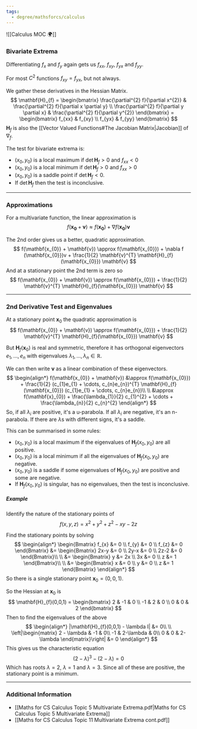 ```yaml
---
tags:
  - degree/mathsforcs/calculus
---
```

![[Calculus MOC 🌍]]

### Bivariate Extrema 

Differentiating $f_{x}$ and $f_{y}$ again gets us $f_{xx}$, $f_{xy}$, $f_{yx}$ and $f_{yy}$.

For most $C^{2}$ functions $f_{xy} = f_{yx}$, but not always.

We gather these derivatives in the Hessian Matrix.
$$
\mathbf{H}_{f} = \begin{bmatrix}
\frac{\partial^{2} f}{\partial x^{2}} & \frac{\partial^{2} f}{\partial x \partial y} \\ 
\frac{\partial^{2} f}{\partial y \partial x} & \frac{\partial^{2} f}{\partial y^{2}}
\end{bmatrix} = 
\begin{bmatrix}
f_{xx} & f_{xy} \\ 
f_{yx} & f_{yy}
\end{bmatrix}
$$
$\mathbf{H}_{f}$ is also the [[Vector Valued Functions#The Jacobian Matrix|Jacobian]] of $\nabla_{f}$.

The test for bivariate extrema is:
- $(x_{0},y_{0})$ is a local maximum if $\det \mathbf{H}_{f} > 0$ and $f_{xx} < 0$
- $(x_{0},y_{0})$ is a local minimum if $\det \mathbf{H}_{f} > 0$ and $f_{xx} > 0$
- $(x_{0},y_{0})$ is a saddle point if $\det \mathbf{H}_{f} < 0$.
- If $\det \mathbf{H}_{f}$ then the test is inconclusive.

---
### Approximations 

For a multivariate function, the linear approximation is
$$
f(\mathbf{x_{0}} + \mathbf{v}) \approx f(\mathbf{x_{0}}) + \nabla f (\mathbf{x_{0}}) \mathbf{v}
$$

The 2nd order gives us a better, quadratic approximation.
$$
f(\mathbf{x_{0}} + \mathbf{v}) \approx f(\mathbf{x_{0}}) + \nabla f (\mathbf{x_{0}})v + \frac{1}{2} \mathbf{v}^{T} \mathbf{H}_{f}(\mathbf{x_{0}}) \mathbf{v}
$$
And at a stationary point the 2nd term is zero so
$$
f(\mathbf{x_{0}} + \mathbf{v}) \approx f(\mathbf{x_{0}}) + \frac{1}{2} \mathbf{v}^{T} \mathbf{H}_{f}(\mathbf{x_{0}}) \mathbf{v}
$$

---
### 2nd Derivative Test and Eigenvalues 

At a stationary point $\mathbf{x}_{0}$ the quadratic approximation is
$$
f(\mathbf{x_{0}} + \mathbf{v}) \approx f(\mathbf{x_{0}}) + \frac{1}{2} \mathbf{v}^{T} \mathbf{H}_{f}(\mathbf{x_{0}}) \mathbf{v}
$$

But $\mathbf{H}_{f}(\mathbf{x}_{0})$ is real and symmetric, therefore it has orthogonal eigenvectors $e_{1},\ldots, e_{n}$ with eigenvalues $\lambda_{1}, \ldots, \lambda_{n} \in \mathbb{R}$.

We can then write $\mathbf{v}$ as a linear combination of these eigenvectors.
$$
\begin{align*}
f(\mathbf{x_{0}} + \mathbf{v}) &\approx  f(\mathbf{x_{0}}) + \frac{1}{2} (c_{1}e_{1} + \cdots, c_{n}e_{n})^{T} \mathbf{H}_{f}(\mathbf{x_{0}}) (c_{1}e_{1} + \cdots, c_{n}e_{n})\\
\\
&\approx f(\mathbf{x}_{0}) + \frac{\lambda_{1}}{2} c_{1}^{2} + \cdots + \frac{\lambda_{n}}{2} c_{n}^{2}
\end{align*}
$$
So, if all $\lambda_{i}$ are positive, it's a u-parabola.
If all $\lambda_{i}$ are negative, it's an n-parabola.
If there are $\lambda$s with different signs, it's a saddle.

This can be summarised in some rules:
- $(x_{0}, y_{0})$ is a local maximum if the eigenvalues of $\mathbf{H}_{f}(x_{0}, y_{0})$ are all positive.
- $(x_{0}, y_{0})$ is a local minimum if all the eigenvalues of $\mathbf{H}_{f}(x_{0}, y_{0})$ are negative.
- $(x_{0}, y_{0})$ is a saddle if some eigenvalues of $\mathbf{H}_{f}(x_{0}, y_{0})$ are positive and some are negative.
- If $\mathbf{H}_{f}(x_{0}, y_{0})$ is singular, has no eigenvalues, then the test is inconclusive.

##### Example 

Identify the nature of the stationary points of
$$
f(x,y,z) = x^{2} + y^{2} + z^{2} - xy - 2z
$$

Find the stationary points by solving 
$$
\begin{align*}
\begin{Bmatrix}
f_{x} &= 0 \\ 
f_{y} &= 0 \\ 
f_{z} &= 0
\end{Bmatrix}
&= 
\begin{Bmatrix}
2x-y &= 0 \\ 
2y-x &= 0 \\ 
2z-2 &= 0
\end{Bmatrix}\\
\\
&=
\begin{Bmatrix}
y &= 2x \\ 
3x &= 0 \\ 
z &= 1
\end{Bmatrix}\\
\\
&=
\begin{Bmatrix}
x &= 0 \\ 
y &= 0 \\ 
z &= 1
\end{Bmatrix}
\end{align*}
$$
So there is a single stationary point $\mathbf{x}_{0} = (0,0,1)$.

So the Hessian at $\mathbf{x}_{0}$ is
$$
\mathbf{H}_{f}(0,0,1) = \begin{bmatrix}
2 & -1 & 0 \\ 
-1 & 2 & 0 \\ 
0 & 0 & 2
\end{bmatrix}
$$
Then to find the eigenvalues of the above
$$
\begin{align*}
|\mathbf{H}_{f}(0,0,1) - \lambda I| &= 0\\
\\
\left|\begin{matrix}
2 - \lambda & -1 & 0\\
-1 & 2-\lambda & 0\\
0 & 0 & 2-\lambda
\end{matrix}\right| &= 0
\end{align*}
$$
This gives us the characteristic equation 
$$
(2-\lambda)^{3}-(2-\lambda)=0
$$
Which has roots $\lambda=2$, $\lambda = 1$ and $\lambda=3$.
Since all of these are positive, the stationary point is a minimum.

---
### Additional Information

- [[Maths for CS Calculus Topic 5 Multivariate Extrema.pdf|Maths for CS Calculus Topic 5 Multivariate Extrema]]
- [[Maths for CS Calculus Topic 11 Multivariate Extrema cont.pdf]]